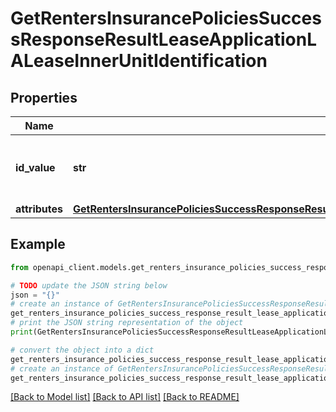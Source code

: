 # GetRentersInsurancePoliciesSuccessResponseResultLeaseApplicationLALeaseInnerUnitIdentification


## Properties

Name | Type | Description | Notes
------------ | ------------- | ------------- | -------------
**id_value** | **str** | Unique identifier for the property unit | 
**attributes** | [**GetRentersInsurancePoliciesSuccessResponseResultLeaseApplicationLALeaseInnerUnitIdentificationAttributes**](GetRentersInsurancePoliciesSuccessResponseResultLeaseApplicationLALeaseInnerUnitIdentificationAttributes.md) |  | 

## Example

```python
from openapi_client.models.get_renters_insurance_policies_success_response_result_lease_application_la_lease_inner_unit_identification import GetRentersInsurancePoliciesSuccessResponseResultLeaseApplicationLALeaseInnerUnitIdentification

# TODO update the JSON string below
json = "{}"
# create an instance of GetRentersInsurancePoliciesSuccessResponseResultLeaseApplicationLALeaseInnerUnitIdentification from a JSON string
get_renters_insurance_policies_success_response_result_lease_application_la_lease_inner_unit_identification_instance = GetRentersInsurancePoliciesSuccessResponseResultLeaseApplicationLALeaseInnerUnitIdentification.from_json(json)
# print the JSON string representation of the object
print(GetRentersInsurancePoliciesSuccessResponseResultLeaseApplicationLALeaseInnerUnitIdentification.to_json())

# convert the object into a dict
get_renters_insurance_policies_success_response_result_lease_application_la_lease_inner_unit_identification_dict = get_renters_insurance_policies_success_response_result_lease_application_la_lease_inner_unit_identification_instance.to_dict()
# create an instance of GetRentersInsurancePoliciesSuccessResponseResultLeaseApplicationLALeaseInnerUnitIdentification from a dict
get_renters_insurance_policies_success_response_result_lease_application_la_lease_inner_unit_identification_from_dict = GetRentersInsurancePoliciesSuccessResponseResultLeaseApplicationLALeaseInnerUnitIdentification.from_dict(get_renters_insurance_policies_success_response_result_lease_application_la_lease_inner_unit_identification_dict)
```
[[Back to Model list]](../README.md#documentation-for-models) [[Back to API list]](../README.md#documentation-for-api-endpoints) [[Back to README]](../README.md)


